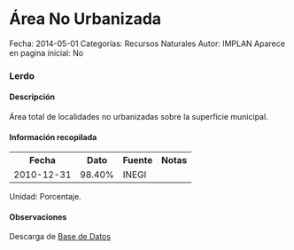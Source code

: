Área No Urbanizada
=====

Fecha: 2014-05-01
Categorías: Recursos Naturales
Autor: IMPLAN
Aparece en pagina inicial: No

### Lerdo

#### Descripción

Área total de localidades no urbanizadas sobre la superficie municipal.

#### Información recopilada

<table class="table table-hover table-bordered">
  <tr><th>Fecha</th><th>Dato</th><th>Fuente</th><th>Notas</th></tr>
  <tr><td>2010-12-31</td><td>98.40%</td><td>INEGI</td><td></td></tr>
</table>

Unidad: Porcentaje.

#### Observaciones

Descarga de [Base de Datos](http://www3.inegi.org.mx/sistemas/productos/default.aspx?c=265&upc=0&s=est&tg=3594&f=2&cl=0&pf=prod&ef=0&ct=201100000&pg=2)
